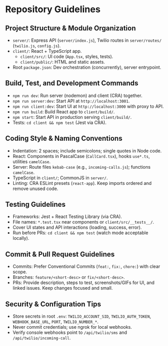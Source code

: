 # Repository Guidelines

## Project Structure & Module Organization
- `server/`: Express API (`server/index.js`), Twilio routes in `server/routes/` (`twilio.js`, `config.js`).
- `client/`: React + TypeScript app.
  - `client/src/`: UI code (`App.tsx`, styles, tests).
  - `client/public/`: HTML and static assets.
- Root `package.json`: Dev orchestration (concurrently), server entrypoint.

## Build, Test, and Development Commands
- `npm run dev`: Run server (nodemon) and client (CRA) together.
- `npm run server:dev`: Start API at `http://localhost:3001`.
- `npm run client:dev`: Start UI at `http://localhost:3000` with proxy to API.
- `npm run build`: Build React app to `client/build/`.
- `npm start`: Start API in production serving `client/build/`.
- Tests: `cd client && npm test` (Jest via CRA).

## Coding Style & Naming Conventions
- Indentation: 2 spaces; include semicolons; single quotes in Node code.
- React: Components in PascalCase (`CallCard.tsx`), hooks `use*.ts`, utilities `camelCase`.
- Server: Route files `kebab-case` (e.g., `incoming-calls.js`); functions `camelCase`.
- TypeScript in `client/`; CommonJS in `server/`.
- Linting: CRA ESLint presets (`react-app`). Keep imports ordered and remove unused code.

## Testing Guidelines
- Frameworks: Jest + React Testing Library (via CRA).
- File names: `*.test.tsx` near components or `client/src/__tests__/`.
- Cover UI states and API interactions (loading, success, error).
- Run before PRs: `cd client && npm test` (watch mode acceptable locally).

## Commit & Pull Request Guidelines
- Commits: Prefer Conventional Commits (`feat:`, `fix:`, `chore:`) with clear scope.
- Branches: `feature/<short-desc>` or `fix/<short-desc>`.
- PRs: Provide description, steps to test, screenshots/GIFs for UI, and linked issues. Keep changes focused and small.

## Security & Configuration Tips
- Store secrets in root `.env`: `TWILIO_ACCOUNT_SID`, `TWILIO_AUTH_TOKEN`, `WEBHOOK_BASE_URL`, `PORT`, `TWILIO_NUMBER_*`.
- Never commit credentials; use ngrok for local webhooks.
- Verify console webhooks point to `/api/twilio/sms` and `/api/twilio/incoming-call`.

